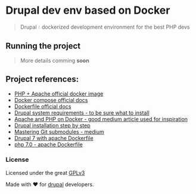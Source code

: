# Drupal dev env based on Docker
> Drupal :droplet: dockerized development environment for the best PHP devs

## Running the project
> More details comming **soon**

## Project references:
* [PHP + Apache official docker image][1]
* [Docker compose official docs][2]
* [Dockerfile official docs][3]
* [Drupal system requirements - to be sure what to install][4]
* [Apache and PHP on Docker - good medium article used for inspiration][5]
* [Drupal installation step by step][6]
* [Mastering Git submodules - medium][8]
* [Drupal 7 with apache Dockerfile][9]
* [php 7.0 - apache Dockerfile][10]

### License
Licensed under the great [GPLv3](http://choosealicense.com/licenses/gpl-3.0/)

Made with :heart: for [drupal][7] developers.


[1]: https://hub.docker.com/_/php/
[2]: https://docs.docker.com/compose/compose-file
[3]: https://docs.docker.com/engine/reference/builder
[4]: https://www.drupal.org/requirements
[5]: https://medium.com/dev-tricks/apache-and-php-on-docker-44faef716150#.l15osgxxs
[6]: https://www.drupal.org/documentation/install/download
[7]: https://www.drupal.org/
[8]: https://medium.com/@porteneuve/mastering-git-submodules-34c65e940407#.p8ypfaftj
[9]: https://github.com/docker-library/drupal/blob/master/7/apache/Dockerfile
[10]: https://github.com/docker-library/php/blob/master/7.0/apache/Dockerfile